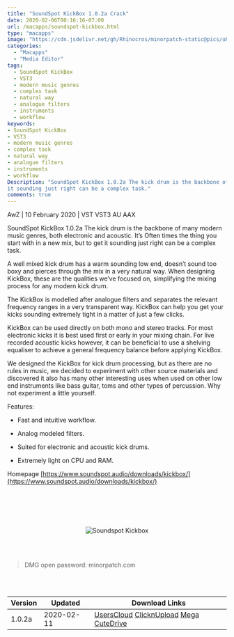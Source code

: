 ```yaml
---
title: "SoundSpot KickBox 1.0.2a Crack"
date: 2020-02-06T00:16:16-07:00
url: /macapps/soundspot-kickbox.html
type: "macapps"
image: "https://cdn.jsdelivr.net/gh/Rhinocros/minorpatch-static@pics/uPic/9Oxr68.jpg"
categories:
  - "Macapps"
  - "Media Editor"
tags:
  - SoundSpot KickBox
  - VST3
  - modern music genres
  - complex task
  - natural way
  - analogue filters
  - instruments
  - workflow
keywords:
- SoundSpot KickBox
- VST3
- modern music genres
- complex task
- natural way
- analogue filters
- instruments
- workflow
Description: "SoundSpot KickBox 1.0.2a The kick drum is the backbone of many modern music genres, both electronic and acoustic. It’s Often times the thing you start with in a new mix, but to get
it sounding just right can be a complex task."
comments: true
---
```


AwZ | 10 February 2020 | VST VST3 AU AAX

SoundSpot KickBox 1.0.2a The kick drum is the backbone of many modern music genres, both electronic and acoustic. It’s Often times the thing you start with in a new mix, but to get
it sounding just right can be a complex task.



A well mixed kick drum has a warm sounding low end, doesn’t sound too boxy and pierces through the mix in a very natural way. When designing KickBox, these are the qualities we’ve
focused on, simplifying the mixing process for any modern kick drum.



The KickBox is modelled after analogue filters and separates the relevant frequency ranges in a very transparent way. KickBox can help you get your kicks sounding extremely tight in
a matter of just a few clicks.



KickBox can be used directly on both mono and stereo tracks. For most electronic kicks it is best used first or early in your mixing chain. For live recorded acoustic kicks however,
it can be beneficial to use a shelving equaliser to achieve a general frequency balance before applying KickBox.



We designed the KickBox for kick drum processing, but as there are no rules in music, we decided to experiment with other source materials and discovered it also has many other
interesting uses when used on other low end instruments like bass guitar, toms and other types of percussion. Why not experiment a little yourself.



Features:

+ Fast and intuitive workflow.

+ Analog modeled filters.

+ Suited for electronic and acoustic kick drums.

+ Extremely light on CPU and RAM.

Homepage [https://www.soundspot.audio/downloads/kickbox/](https://www.soundspot.audio/downloads/kickbox/)

<br/>
<br/>
<script async src="https://pagead2.googlesyndication.com/pagead/js/adsbygoogle.js"></script>
<ins class="adsbygoogle"
     style="display:block; text-align:center;"
     data-ad-layout="in-article"
     data-ad-format="fluid"
     data-ad-client="ca-pub-8746275014476192"
     data-ad-slot="5144997159"></ins>
<script>
     (adsbygoogle = window.adsbygoogle || []).push({});
</script>
<br/>
<br/>


<center>

![Soundspot Kickbox](https://cdn.jsdelivr.net/gh/Rhinocros/minorpatch-static@pics/uPic/Gcxfuz.jpg)

</center>

<br/>
<br/>


> DMG open password: minorpatch.com

<br/>

<br/>
<div id="history_version" class="history_version">

| Version | Updated | Download Links |
| ---- | ---- | ---- |
| 1.0.2a | 2020-02-11 | [UsersCloud](https://ouo.io/8U60Ti)   [ClicknUpload](https://ouo.io/HewgAK)   [Mega](https://ouo.io/6LgLby)   [CuteDrive](https://ouo.io/ZxMFUT) |

</div>
